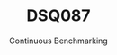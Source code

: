 ---
layout: default
title: DSQ087
subtitle: Continuous Benchmarking
selected: TPC-DS
expanded: Benchmarking
benchmark: /individual_results/DSQ087.html
---